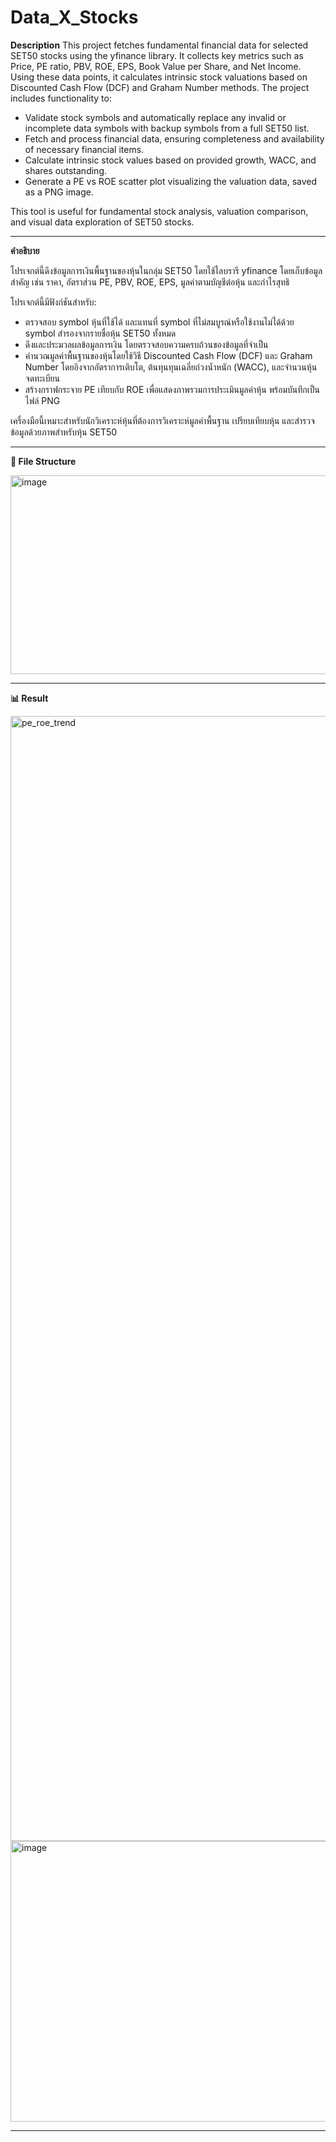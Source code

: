 # Data_X_Stocks

**Description**
This project fetches fundamental financial data for selected SET50 stocks using the yfinance library. It collects key metrics such as Price, PE ratio, PBV, ROE, EPS, Book Value per Share, and Net Income. Using these data points, it calculates intrinsic stock valuations based on Discounted Cash Flow (DCF) and Graham Number methods.
The project includes functionality to:

- Validate stock symbols and automatically replace any invalid or incomplete data symbols with backup symbols from a full SET50 list.
- Fetch and process financial data, ensuring completeness and availability of necessary financial items.
- Calculate intrinsic stock values based on provided growth, WACC, and shares outstanding.
- Generate a PE vs ROE scatter plot visualizing the valuation data, saved as a PNG image.

This tool is useful for fundamental stock analysis, valuation comparison, and visual data exploration of SET50 stocks.

------------------------------------------------------------------------------------------------------------------------------
**คำอธิบาย**

โปรเจกต์นี้ดึงข้อมูลการเงินพื้นฐานของหุ้นในกลุ่ม SET50 โดยใช้ไลบรารี yfinance โดยเก็บข้อมูลสำคัญ เช่น ราคา, อัตราส่วน PE, PBV, ROE, EPS, มูลค่าตามบัญชีต่อหุ้น และกำไรสุทธิ

โปรเจกต์นี้มีฟังก์ชันสำหรับ:

- ตรวจสอบ symbol หุ้นที่ใช้ได้ และแทนที่ symbol ที่ไม่สมบูรณ์หรือใช้งานไม่ได้ด้วย symbol สำรองจากรายชื่อหุ้น SET50 ทั้งหมด
- ดึงและประมวลผลข้อมูลการเงิน โดยตรวจสอบความครบถ้วนของข้อมูลที่จำเป็น
- คำนวณมูลค่าพื้นฐานของหุ้นโดยใช้วิธี Discounted Cash Flow (DCF) และ Graham Number โดยอิงจากอัตราการเติบโต, ต้นทุนทุนเฉลี่ยถ่วงน้ำหนัก (WACC), และจำนวนหุ้นจดทะเบียน
- สร้างกราฟกระจาย PE เทียบกับ ROE เพื่อแสดงภาพรวมการประเมินมูลค่าหุ้น พร้อมบันทึกเป็นไฟล์ PNG

เครื่องมือนี้เหมาะสำหรับนักวิเคราะห์หุ้นที่ต้องการวิเคราะห์มูลค่าพื้นฐาน เปรียบเทียบหุ้น และสำรวจข้อมูลด้วยภาพสำหรับหุ้น SET50

------------------------------------------------------------------------------------------------------------------------------

**📖 File Structure**

<img width="730" height="318" alt="image" src="https://github.com/user-attachments/assets/c9dbf080-a99b-491a-a99c-da5e2b42072f" />

------------------------------------------------------------------------------------------------------------------------------

**📊 Result**

<img width="3000" height="1800" alt="pe_roe_trend" src="https://github.com/user-attachments/assets/26b04472-e879-4346-a91d-f941ad9a0903" />

<img width="1103" height="449" alt="image" src="https://github.com/user-attachments/assets/2da09a68-97f8-4910-acbb-45c9299f56f7" />


------------------------------------------------------------------------------------------------------------------------------
